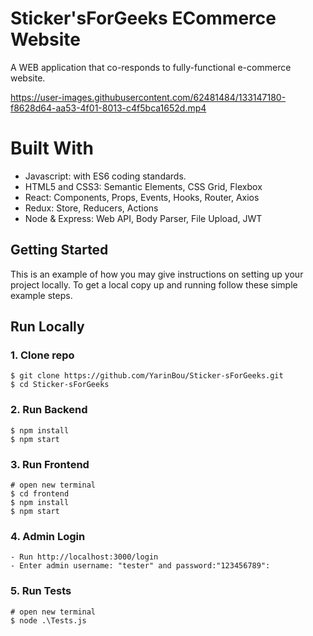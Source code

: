 ﻿# Sticker'sForGeeks ECommerce Website

A WEB application that co-responds to fully-functional e-commerce website.</br>




https://user-images.githubusercontent.com/62481484/133147180-f8628d64-aa53-4f01-8013-c4f5bca1652d.mp4


# Built With

- Javascript: with ES6 coding standards.
- HTML5 and CSS3: Semantic Elements, CSS Grid, Flexbox
- React: Components, Props, Events, Hooks, Router, Axios
- Redux: Store, Reducers, Actions
- Node & Express: Web API, Body Parser, File Upload, JWT

<!-- GETTING STARTED -->

## Getting Started

This is an example of how you may give instructions on setting up your project locally.
To get a local copy up and running follow these simple example steps.

## Run Locally

### 1. Clone repo

```
$ git clone https://github.com/YarinBou/Sticker-sForGeeks.git
$ cd Sticker-sForGeeks
```

### 2. Run Backend

```
$ npm install
$ npm start
```

### 3. Run Frontend

```
# open new terminal
$ cd frontend
$ npm install
$ npm start
```

### 4. Admin Login

```
- Run http://localhost:3000/login
- Enter admin username: "tester" and password:"123456789":
```

### 5. Run Tests

```
# open new terminal
$ node .\Tests.js
```
